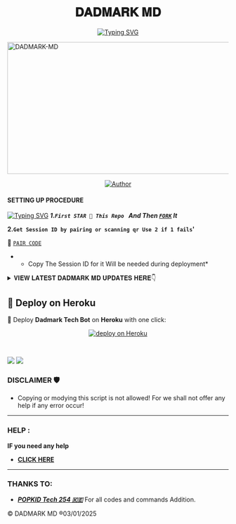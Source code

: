 <h1 align="center">𝐃𝐀𝐃𝐌𝐀𝐑𝐊 𝐌𝐃</h1>
<p align="center">  
<a href="https://git.io/typing-svg"><img src="https://readme-typing-svg.demolab.com?font=Black+Ops+One&size=100&pause=1000&color=FF0000&center=true&width=1000&height=200&lines=𝐃𝐀𝐃𝐌𝐀𝐑𝐊-𝐌𝐃-𝐕1.0" alt="Typing SVG" /></a>
</p>
    <img alt="DADMARK-MD" width="700" height="300" src="https://files.catbox.moe/xscaak.jpg">
<p align="center">
<p align="center">
<a href="https://github.com/dadmarkmd/dadmarkmd "><img title="Author" src="https://img.shields.io/badge/DADMARK-MRM-black?style=for-the-badge&logo=github"></a>
<p/>


#### SETTING UP PROCEDURE
<a href="https://git.io/typing-svg"><img src="https://readme-typing-svg.demolab.com?font=Black+Ops+One&size=50&pause=1000&color=red&center=true&width=890&height=80&lines=FORKING+THIS+REPO+IS+A+MUST" alt="Typing SVG" /></a>
***1.`First STAR 🌟 This Repo ` And Then [`FORK`](https://github.com/dadmarkmd/dadmarkmd/fork) It***

**2.`Get Session ID by pairing or scanning qr Use 2 if 1 fails`'**

🗿 [`PAIR CODE`](https://paircase.onrender.com/pair) 

* - Copy The Session ID for it Will be needed during deployment*

<details>
<summary>𝐕𝐈𝐄𝐖 𝐋𝐀𝐓𝐄𝐒𝐓 𝐃𝐀𝐃𝐌𝐀𝐑𝐊 𝐌𝐃 𝐔𝐏𝐃𝐀𝐓𝐄𝐒 𝐇𝐄𝐑𝐄👇</summary>
  

-| Commands Name               |Yes  |
-| ----------------------------| ----|
-| •AUTO REACT MESSAGE ADDED   | ✅  |
-| •AUTO REPLY MESSAGE ADDED   | ✅  |
-| •AUTO REACT STATUS ADDED    | ✅  |
-| •AUTO READ MESSAGE ADDED    | ✅  |
-| •AUTO REJECT CALL ADDED     | ✅  |
-| •AUDIO REPLY ADDED          | ✅  |
-| •AUTO SAVE CONTACTS ADDED   | ✅  |
-| •FUN CMD HACK ADDED         | ✅  |
-| •GPT ADDED                  | ✅  |

</details>

## 🚀 Deploy on Heroku  

💜 Deploy **Dadmark Tech Bot** on **Heroku** with one click:  

<p align="center">
  <a href="https://tinyurl.com/3yjhc7ea"target="_blank"><img alt="deploy on Heroku" src="https://img.shields.io/badge/HEROKU-🚀 DEPLOY NOW 🚀-red?style=for-the-badge&logo=heroku&logoColor=white&labelColor=black"/>
  </a>
</p>
<br>

<a><img src='https://i.imgur.com/LyHic3i.gif'/></a>
<a><img src='https://i.imgur.com/LyHic3i.gif'/></a>
 


### DISCLAIMER 🛡 
- Copying or modying this script is not
allowed! For we shall not offer any help if any error occur!

***
### HELP :
**IF you need any help**
- [**CLICK HERE**](https:wa.me/254714342128)


***
### THANKS TO:
- [***POPKID Tech 254 🇰🇪***](https://github.com/Popkiddevs) For all codes and commands Addition.


© DADMARK MD ®03/01/2025
